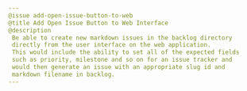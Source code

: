 ```yaml
---
@issue add-open-issue-button-to-web
@title Add Open Issue Button to Web Interface
@description 
 Be able to create new markdown issues in the backlog directory 
 directly from the user interface on the web application.
 This would include the ability to set all of the expected fields
 such as priority, milestone and so on for an issue tracker and 
 would then generate an issue with an appropriate slug id and
 markdown filename in backlog. 
---
```

